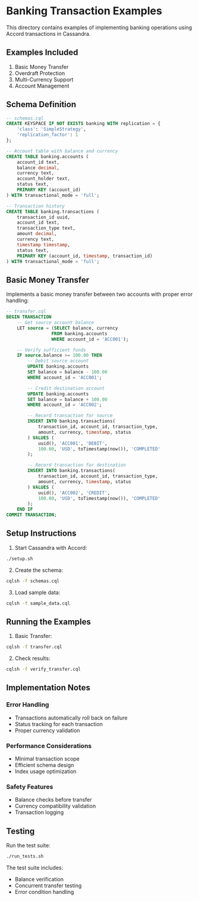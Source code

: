 # Banking Transaction Examples

This directory contains examples of implementing banking operations using Accord transactions in Cassandra.

## Examples Included

1. Basic Money Transfer
2. Overdraft Protection
3. Multi-Currency Support
4. Account Management

## Schema Definition

```sql
-- schemas.cql
CREATE KEYSPACE IF NOT EXISTS banking WITH replication = {
    'class': 'SimpleStrategy',
    'replication_factor': 1
};

-- Account table with balance and currency
CREATE TABLE banking.accounts (
    account_id text,
    balance decimal,
    currency text,
    account_holder text,
    status text,
    PRIMARY KEY (account_id)
) WITH transactional_mode = 'full';

-- Transaction history
CREATE TABLE banking.transactions (
    transaction_id uuid,
    account_id text,
    transaction_type text,
    amount decimal,
    currency text,
    timestamp timestamp,
    status text,
    PRIMARY KEY (account_id, timestamp, transaction_id)
) WITH transactional_mode = 'full';
```

## Basic Money Transfer

Implements a basic money transfer between two accounts with proper error handling:

```sql
-- transfer.cql
BEGIN TRANSACTION
    -- Get source account balance
    LET source = (SELECT balance, currency 
                 FROM banking.accounts 
                 WHERE account_id = 'ACC001');

    -- Verify sufficient funds
    IF source.balance >= 100.00 THEN
        -- Debit source account
        UPDATE banking.accounts 
        SET balance = balance - 100.00 
        WHERE account_id = 'ACC001';

        -- Credit destination account
        UPDATE banking.accounts 
        SET balance = balance + 100.00 
        WHERE account_id = 'ACC002';

        -- Record transaction for source
        INSERT INTO banking.transactions(
            transaction_id, account_id, transaction_type, 
            amount, currency, timestamp, status
        ) VALUES (
            uuid(), 'ACC001', 'DEBIT', 
            100.00, 'USD', toTimestamp(now()), 'COMPLETED'
        );

        -- Record transaction for destination
        INSERT INTO banking.transactions(
            transaction_id, account_id, transaction_type, 
            amount, currency, timestamp, status
        ) VALUES (
            uuid(), 'ACC002', 'CREDIT', 
            100.00, 'USD', toTimestamp(now()), 'COMPLETED'
        );
    END IF
COMMIT TRANSACTION;
```

## Setup Instructions

1. Start Cassandra with Accord:
```bash
./setup.sh
```

2. Create the schema:
```bash
cqlsh -f schemas.cql
```

3. Load sample data:
```bash
cqlsh -f sample_data.cql
```

## Running the Examples

1. Basic Transfer:
```bash
cqlsh -f transfer.cql
```

2. Check results:
```bash
cqlsh -f verify_transfer.cql
```

## Implementation Notes

### Error Handling
- Transactions automatically roll back on failure
- Status tracking for each transaction
- Proper currency validation

### Performance Considerations
- Minimal transaction scope
- Efficient schema design
- Index usage optimization

### Safety Features
- Balance checks before transfer
- Currency compatibility validation
- Transaction logging

## Testing

Run the test suite:
```bash
./run_tests.sh
```

The test suite includes:
- Balance verification
- Concurrent transfer testing
- Error condition handling